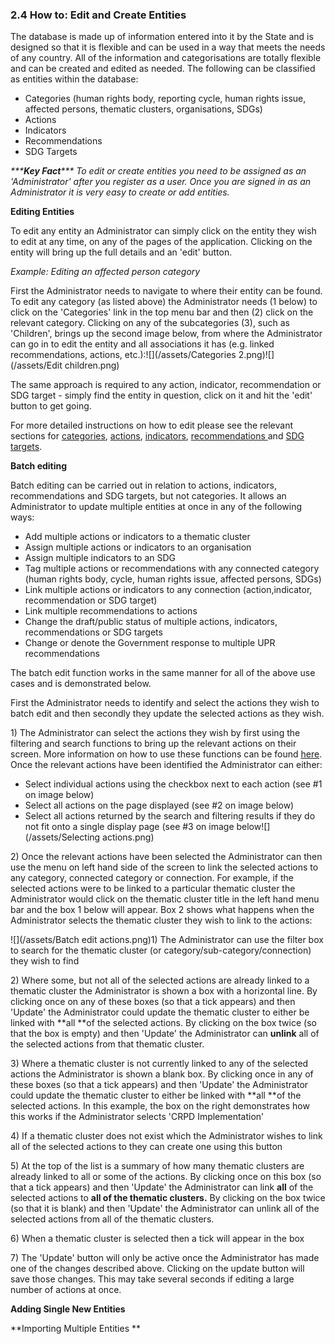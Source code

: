 ### 2.4 How to: Edit and Create Entities

The database is made up of information entered into it by the State and is designed so that it is flexible and can be used in a way that meets the needs of any country. All of the information and categorisations are totally flexible and can be created and edited as needed. The following can be classified as entities within the database:

* Categories \(human rights body, reporting cycle, human rights issue, affected persons, thematic clusters, organisations, SDGs\)
* Actions
* Indicators
* Recommendations
* SDG Targets

_\*\*\***Key Fact**\*\*\* To edit or create entities you need to be assigned as an 'Administrator' after you register as a user. Once you are signed in as an Administrator it is very easy to create or add entities._

**Editing Entities**

To edit any entity an Administrator can simply click on the entity they wish to edit at any time, on any of the pages of the application. Clicking on the entity will bring up the full details and an 'edit' button.

_Example: Editing an affected person category_

First the Administrator needs to navigate to where their entity can be found. To edit any category \(as listed above\) the Administrator needs \(1 below\) to click on the 'Categories' link in the top menu bar and then \(2\) click on the relevant category. Clicking on any of the subcategories \(3\), such as 'Children', brings up the second image below, from where the Administrator can go in to edit the entity and all associations it has \(e.g. linked recommendations, actions, etc.\):![](/assets/Categories 2.png)![](/assets/Edit children.png)

The same approach is required to any action, indicator, recommendation or SDG target - simply find the entity in question, click on it and hit the 'edit' button to get going.

For more detailed instructions on how to edit please see the relevant sections for [categories](/visitors/categories.md), [actions](/users/actions.md), [indicators](/users/indicators.md), [recommendations ](/visitors/recommendations.md)and [SDG targets](/visitors/sdg-targets.md).

**Batch editing**

Batch editing can be carried out in relation to actions, indicators, recommendations and SDG targets, but not categories. It allows an Administrator to update multiple entities at once in any of the following ways:

* Add multiple actions or indicators to a thematic cluster
* Assign multiple actions or indicators to an organisation
* Assign multiple indicators to an SDG
* Tag multiple actions or recommendations with any connected category \(human rights body, cycle, human rights issue, affected persons, SDGs\)
* Link multiple actions or indicators to any connection \(action,indicator, recommendation or SDG target\)
* Link multiple recommendations to actions
* Change the draft/public status of multiple actions, indicators, recommendations or SDG targets
* Change or denote the Government response to multiple UPR recommendations

The batch edit function works in the same manner for all of the above use cases and is demonstrated below.

First the Administrator needs to identify and select the actions they wish to batch edit and then secondly they update the selected actions as they wish.

1\) The Administrator can select the actions they wish by first using the filtering and search functions to bring up the relevant actions on their screen. More information on how to use these functions can be found [here](/visitors/actions.md). Once the relevant actions have been identified the Administrator can either:

* Select individual actions using the checkbox next to each action \(see \#1 on image below\)
* Select all actions on the page displayed \(see \#2 on image below\)
* Select all actions returned by the search and filtering results if they do not fit onto a single display page \(see \#3 on image below![](/assets/Selecting actions.png)

2\) Once the relevant actions have been selected the Administrator can then use the menu on left hand side of the screen to link the selected actions to any category, connected category or connection. For example, if the selected actions were to be linked to a particular thematic cluster the Administrator would click on the thematic cluster title in the left hand menu bar and the box 1 below will appear. Box 2 shows what happens when the Administrator selects the thematic cluster they wish to link to the actions:

![](/assets/Batch edit actions.png)1\) The Administrator can use the filter box to search for the thematic cluster \(or category/sub-category/connection\) they wish to find

2\) Where some, but not all of the selected actions are already linked to a thematic cluster the Administrator is shown a box with a horizontal line. By clicking once on any of these boxes \(so that a tick appears\) and then 'Update' the Administrator could update the thematic cluster to either be linked with **all **of the selected actions. By clicking on the box twice \(so that the box is empty\) and then 'Update' the Administrator can **unlink** all of the selected actions from that thematic cluster.

3\) Where a thematic cluster is not currently linked to any of the selected actions the Administrator is shown a blank box. By clicking once in any of these boxes \(so that a tick appears\) and then 'Update' the Administrator could update the thematic cluster to either be linked with **all **of the selected actions. In this example, the box on the right demonstrates how this works if the Administrator selects 'CRPD Implementation'

4\) If a thematic cluster does not exist which the Administrator wishes to link all of the selected actions to they can create one using this button

5\) At the top of the list is a summary of how many thematic clusters are already linked to all or some of the actions. By clicking once on this box \(so that a tick appears\) and then 'Update' the Administrator can link **all** of the selected actions to **all **of the thematic clusters**.** By clicking on the box twice \(so that it is blank\) and then 'Update' the Administrator can unlink all of the selected actions from all of the thematic clusters.

6\) When a thematic cluster is selected then a tick will appear in the box

7\) The 'Update' button will only be active once the Administrator has made one of the changes described above. Clicking on the update button will save those changes. This may take several seconds if editing a large number of actions at once.

**Adding Single New Entities**

**Importing Multiple Entities **


